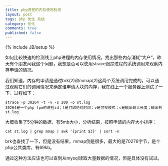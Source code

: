 ```yaml
---
title: php进程的内存使用检测
layout: post
tags: php 优化 系统
category: 优化
comments: true
published: false
---
```

{% include JB/setup %}

如何比较快速的检测线上php进程的内存使用情况，找出那些内存消耗“大户”，昨天有个朋友问我这个问题，我想是否可以使用strace跟踪进程的系统调用来观察内存申请的情况。

我们知道，内存的申请是通过brk(2)和mmap(2)这两个系统调用完成的，可以通过观察它们的调用情况来确定谁申请大块的内存，我在线上一个服务器上测试了一下，过程如下：

    strace -p 30264 -t -v -s 200 -o st.log
    30264是一个php fpm的进程id；t是打印绝对时间；v是可视模式；s是输出最大长度；输出到st.log

大概收集了5分钟的数据，有5mb大小，分析结果，按照申请的内存大小排序：

    cat st.log | grep mmap | awk '{print $3}' | sort -n

brk也查找了一下，但是没有结果，mmap倒是很多，最大的是70276字节，是个php公共类库，有69kb。

通过这种方法应该也可以查到从mysql读取大量数据的情况，但是具体没有试过。



